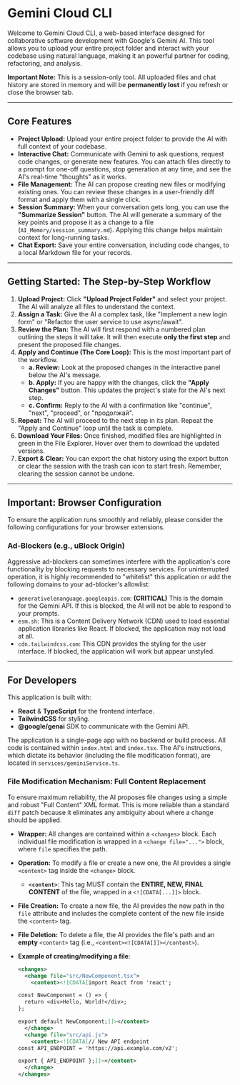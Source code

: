 # Gemini Cloud CLI

Welcome to Gemini Cloud CLI, a web-based interface designed for collaborative software development with Google's Gemini AI. This tool allows you to upload your entire project folder and interact with your codebase using natural language, making it an powerful partner for coding, refactoring, and analysis.

**Important Note:** This is a session-only tool. All uploaded files and chat history are stored in memory and will be **permanently lost** if you refresh or close the browser tab.

---

## Core Features

*   **Project Upload:** Upload your entire project folder to provide the AI with full context of your codebase.
*   **Interactive Chat:** Communicate with Gemini to ask questions, request code changes, or generate new features. You can attach files directly to a prompt for one-off questions, stop generation at any time, and see the AI's real-time "thoughts" as it works.
*   **File Management:** The AI can propose creating new files or modifying existing ones. You can review these changes in a user-friendly diff format and apply them with a single click.
*   **Session Summary:** When your conversation gets long, you can use the **"Summarize Session"** button. The AI will generate a summary of the key points and propose it as a change to a file (`AI_Memory/session_summary.md`). Applying this change helps maintain context for long-running tasks.
*   **Chat Export:** Save your entire conversation, including code changes, to a local Markdown file for your records.

---

## Getting Started: The Step-by-Step Workflow

1.  **Upload Project:** Click **"Upload Project Folder"** and select your project. The AI will analyze all files to understand the context.
2.  **Assign a Task:** Give the AI a complex task, like "Implement a new login form" or "Refactor the user service to use async/await".
3.  **Review the Plan:** The AI will first respond with a numbered plan outlining the steps it will take. It will then execute **only the first step** and present the proposed file changes.
4.  **Apply and Continue (The Core Loop):** This is the most important part of the workflow.
    *   **a. Review:** Look at the proposed changes in the interactive panel below the AI's message.
    *   **b. Apply:** If you are happy with the changes, click the **"Apply Changes"** button. This updates the project's state for the AI's next step.
    *   **c. Confirm:** Reply to the AI with a confirmation like "continue", "next", "proceed", or "продолжай".
5.  **Repeat:** The AI will proceed to the next step in its plan. Repeat the "Apply and Continue" loop until the task is complete.
6.  **Download Your Files:** Once finished, modified files are highlighted in green in the File Explorer. Hover over them to download the updated versions.
7.  **Export & Clear:** You can export the chat history using the export button or clear the session with the trash can icon to start fresh. Remember, clearing the session cannot be undone.

---

## Important: Browser Configuration

To ensure the application runs smoothly and reliably, please consider the following configurations for your browser extensions.

### Ad-Blockers (e.g., uBlock Origin)

Aggressive ad-blockers can sometimes interfere with the application's core functionality by blocking requests to necessary services. For uninterrupted operation, it is highly recommended to "whitelist" this application or add the following domains to your ad-blocker's allowlist:

*   `generativelenanguage.googleapis.com`: **(CRITICAL)** This is the domain for the Gemini API. If this is blocked, the AI will not be able to respond to your prompts.
*   `esm.sh`: This is a Content Delivery Network (CDN) used to load essential application libraries like React. If blocked, the application may not load at all.
*   `cdn.tailwindcss.com`: This CDN provides the styling for the user interface. If blocked, the application will work but appear unstyled.

---

## For Developers

This application is built with:

*   **React** & **TypeScript** for the frontend interface.
*   **TailwindCSS** for styling.
*   **@google/genai** SDK to communicate with the Gemini API.

The application is a single-page app with no backend or build process. All code is contained within `index.html` and `index.tsx`. The AI's instructions, which dictate its behavior (including the file modification format), are located in `services/geminiService.ts`.

### File Modification Mechanism: Full Content Replacement

To ensure maximum reliability, the AI proposes file changes using a simple and robust "Full Content" XML format. This is more reliable than a standard `diff` patch because it eliminates any ambiguity about where a change should be applied.

-   **Wrapper:** All changes are contained within a `<changes>` block. Each individual file modification is wrapped in a `<change file="...">` block, where `file` specifies the path.
-   **Operation:** To modify a file or create a new one, the AI provides a single `<content>` tag inside the `<change>` block.
    -   **`<content>`**: This tag MUST contain the **ENTIRE, NEW, FINAL CONTENT** of the file, wrapped in a `<![CDATA[...]]>` block.
-   **File Creation:** To create a new file, the AI provides the new path in the `file` attribute and includes the complete content of the new file inside the `<content>` tag.
-   **File Deletion:** To delete a file, the AI provides the file's path and an **empty** `<content>` tag (i.e., `<content><![CDATA[]]></content>`).

-   **Example of creating/modifying a file**:
    ```xml
    <changes>
      <change file="src/NewComponent.tsx">
        <content><![CDATA[import React from 'react';

    const NewComponent = () => {
      return <div>Hello, World!</div>;
    };

    export default NewComponent;]]></content>
      </change>
      <change file="src/api.js">
        <content><![CDATA[// New API endpoint
    const API_ENDPOINT = 'https://api.example.com/v2';

    export { API_ENDPOINT };]]></content>
      </change>
    </changes>
    ```